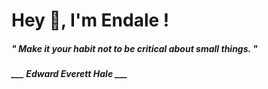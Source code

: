<h1 title="head"> Hey 👋, I'm Endale !</h1>

**<h5><i>" Make it your habit not to be critical about small things. "</i></h5>**

*<b>___ Edward Everett Hale ___</b>*
